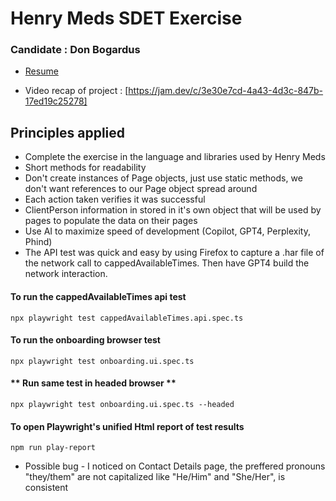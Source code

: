 
# Henry Meds SDET Exercise


### Candidate : Don Bogardus
- [Resume](Resume_Don_Bogardus.pdf)

- Video recap of project : [https://jam.dev/c/3e30e7cd-4a43-4d3c-847b-17ed19c25278]


## Principles applied
- Complete the exercise in the language and libraries used by Henry Meds
- Short methods for readability 
- Don't create instances of Page objects, just use static methods, we don't want references to our Page object spread around
- Each action taken verifies it was successful
- ClientPerson information in stored in it's own object that will be used by pages to populate the data on their pages
- Use AI to maximize speed of development (Copilot, GPT4, Perplexity, Phind)
- The API test was quick and easy by using Firefox to capture a .har file of the network call to cappedAvailableTimes. Then have GPT4 build the network interaction. 

#### **To run the cappedAvailableTimes api test**

    npx playwright test cappedAvailableTimes.api.spec.ts

#### **To run the onboarding browser test** 

    npx playwright test onboarding.ui.spec.ts

#### ** Run same test in headed browser **

    npx playwright test onboarding.ui.spec.ts --headed

#### **To open Playwright's unified Html report of test results**

    npm run play-report



- Possible bug - I noticed on Contact Details page, the preffered pronouns "they/them" are not capitalized like "He/Him" and "She/Her", is consistent
